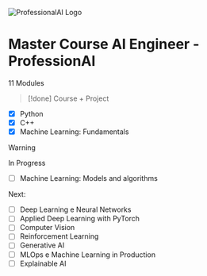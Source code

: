 ![ProfessionalAI Logo](https://lwfiles.mycourse.app/62e156d73621337b25d0650e-public/fa0e904dcbe8c5a2ac4660bca61a6c9a.png)
# Master Course AI Engineer - ProfessionAI

11 Modules 

> [!done]
> Course + Project
- [x] Python
- [x] C++
- [x] Machine Learning: Fundamentals

> [!warning]
> In Progress
- [ ] Machine Learning: Models and algorithms

Next:

- [ ] Deep Learning e Neural Networks
- [ ] Applied Deep Learning with PyTorch
- [ ] Computer Vision
- [ ] Reinforcement Learning
- [ ] Generative AI
- [ ] MLOps e Machine Learning in Production
- [ ] Explainable AI

